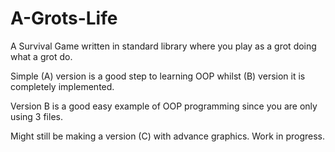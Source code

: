 # A-Grots-Life

A Survival Game written in standard library where you play as a grot doing what a grot do.  

Simple (A) version is a good step to learning OOP whilst (B) version it is completely implemented. 

Version B is a good easy example of OOP programming since you are only using 3 files.  

Might still be making a version (C) with advance graphics. Work in progress. 
